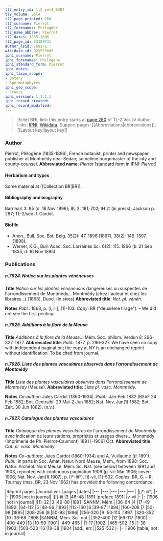 ```yaml
---
tl2_entry_id: tl2_vol4_0307
tl2_volume: vol4
tl2_page_printed: 260
tl2_surname: Pierrot
tl2_forenames: Philogène
tl2_name_abbrev: Pierrot
tl2_dates: 1835-1896
tl2_page_id: 33189731
author_lsid: 7691-1
wikidata_id: Q21523002
ipni_surname: Pierrot
ipni_forenames: Philogène
ipni_standard_form: Pierrot
ipni_dates: 
ipni_taxon_scope: 
- Botany
- Spermatophytes
ipni_geo_scope: 
- France
ipni_version: 1.1.1.1
ipni_record_created: 
ipni_record_modified:
---
```


> [!cite] BHL link: this entry starts at [page 260](https://www.biodiversitylibrary.org/page/33189731) of TL-2 Vol. IV
> Author links: [IPNI](https://www.ipni.org/a/7691-1), [Wikidata](https://www.wikidata.org/wiki/Q21523002). Support pages: [[Abbreviations|abbreviations]], [[Layout key|layout key]]

### Author

Pierrot, Philogène (1835-1896), French botanist, printer and newspaper publisher at Montmédy near Sedan; sometime burgomaster of the city and county-counsel. 
**Abbreviated name**: *Pierrot* \[standard form in IPNI: *Pierrot*\]

#### Herbarium and types

Some material at [[Collection BR|BR]].

#### Bibliography and biography

Barnhart 3: 85 (d. 16 Nov 1896); BL 2: 181, 702; IH 2: (in press); Jackson p. 287; TL-2/see J. Cardot.

#### Biofile

- Anon., Bull. Soc. Bot. Belg. 35(2): 47. 1896 (1897), 36(2): 149. 1897 (1898).
- Werner, K.G., Bull. Acad. Soc. Lorraines Sci. 6(2): 115. 1966 (b. 21 Sep 1835, d. 16 Nov 1895).

### Publications

##### n.7924. Notice sur les plantes vénéneuses

**Title**
*Notice sur les plantes vénéneuses* dangereuses ou suspectes de l'arrondissement de Montmédy... Montmédy (chez l'auteur et chez les libraires...) \[1868\]. Duod. (in sixes)
**Abbreviated title**: *Not. pl. vénén.*

**Notes**
*Publ*.: 1868, p. \[i, iii\], \[1\]-103. *Copy*: BR ("deuxième tirage"). – We did not see the first printing.

##### n.7925. Additions à la flore de la Meuse

**Title**
*Additions à la flore de la Meuse*... Mém. Soc. philom. Verdun 8: 296-327. 1877.
**Abbreviated title**: *Publ*.: 1877, p. 296-327. We have seen no copy with independent pagination; the copy at NY is an unchanged reprint without identification. To be cited from journal.

##### n.7926. Liste des plantes vasculaires observés dans l'arrondissement de Montmédy

**Title**
*Liste des plantes vasculaires observés dans l'arrondissement de Montmédy* (Meuse).
**Abbreviated title**: *Liste pl. vasc. Montmédy*.

**Notes**
*Co-author*: Jules Cardot (1860-1934).
*Publ*.: Jan-Feb 1882 (BSbF 24 Feb 1882; Bot. Centralbl. 29 Mai-2 Jun 1882; Nat. Nov. Jun(1) 1882; Bot. Zeit. 30 Jun 1882). (n.v.).

##### n.7927. Catalogue des plantes vasculaires

**Title**
*Catalogue des plantes vasculaires* de l'arrondissement *de Montmédy* avec indication de leurs stations, propriétés et usages divers... Montmédy (Imprimerie de Ph. Pierrot-Caumont) 1891 \[-1906\] Oct.
**Abbreviated title**: *Cat. pl. vasc. Montmédy*.

**Notes**
*Co-authors*: Jules Cardot (1860-1934) and A. Vuillaume (*fl*. 1891).
*Publ*.: in parts in Soc. Amat. Natur. Nord Meuse, Mém., from 1898: Soc. Natur. Archéol. Nord Meuse, Mém. Sc. Nat. (see below) between 1891 and 1903, reprinted with continuous pagination 1906 (p. vii: Mar 1906; cover: 1906; Nat. Nov. Jan(1) 1907), p. \[i\*-iii\*\], \[i\]-vii, \[1\]-532. *Copies*: BR, G. – R. Tournay (mss. BR, 23 Nov 1962) has provided the following concordance:

|Reprint pages	|Journal vol.	|pages	|dates|
|---	|---	|---	|---	|---	|
|\[i\*-iii\*\]	|-	|-	|1906	|not in journal|
|\[i\]-iii	|3	|46-48	|1891	|preface 1891|
|v-vii	|-	|-	|1906	|not in journal|
|\[1\]-32	|3	|49-80	|1891	|SANNM, Mém.|
|36-64	|4	|17-49	|1892|
|64-112	|5	|48-96	|1893|
|112-160	|6	|39-87	|1894|
|160-208	|7	|50-98	|1895|
|208-256	|8	|50-98	|1896|
|256-320	|9	|50-114	|1897|
|320-352	|10	|36-68	|1898	|SANNM, Mém. Sci. nat.|
|352-400	|12	|69-117	|1900|
|400-449	|13	|10-59	|1901|
|449-465	|	|1-17	|1902|
|465-502	|15	|1-38	|1903|
|503-523	|16	|18-38	|1904	|add., err.|
|525-532	|-	|-	|1906	|table, not in journal|

